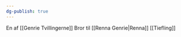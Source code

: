 ```yaml
---
dg-publish: true
---
```

En af [[Genrie Tvillingerne]]
Bror til [[Renna Genrie|Renna]] 
[[Tiefling]] 